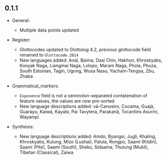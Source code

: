 0.1.1
---------

- General:

  - Multiple data points updated

- Register:

  - Glottocodes updated to Glottolog 4.2, previous glottocode field renamed to `Glottocode.2014`
  - New languages added: Anal, Baima, Daai Chin, Hakhun, Khroskyabs, Konyak Naga, Liangmai Naga, 
    Lolopo, Maram Naga, Phola, Phuza, South Estonian, Tagin, Ugong, Wusa Nasu, Yacham-Tengsa, Zbu, Zhaba

- Grammatical_markers:

  - `Exponence` field is not a seminolon-separated contatenation of feature values, the values 
    are now pre-sorted 
  - New language descriptions added: vá-Canoeiro, Cocama, Guajá, Guarayu, Kaiwá, Kayabí, 
    Pai Tavytera, Parakanã, Tocantins Asurini, Wayampi


- Synthesis:

  - New language descriptions added: Amdo, Byangsi, Jugli, Khaling, Khroskyabs, Kulung, Mizo (Lushai), 
    Palula, Rongpo, Saami (Kildin), Saami (Pite), Saami (South), Sheko, Sidaama, Thulung (Mukli),
    Tibetan (Classical), Zaiwa
